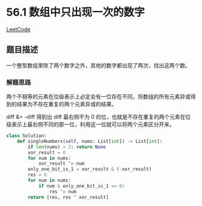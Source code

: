 # 56.1 数组中只出现一次的数字

[LeetCode](https://leetcode-cn.com/problems/shu-zu-zhong-shu-zi-chu-xian-de-ci-shu-lcof/)

## 题目描述

一个整型数组里除了两个数字之外，其他的数字都出现了两次，找出这两个数。

### 解题思路

两个不相等的元素在位级表示上必定会有一位存在不同，将数组的所有元素异或得到的结果为不存在重复的两个元素异或的结果。

diff &= -diff 得到出 diff 最右侧不为 0 的位，也就是不存在重复的两个元素在位级表示上最右侧不同的那一位，利用这一位就可以将两个元素区分开来。

```python
class Solution:
    def singleNumbers(self, nums: List[int]) -> List[int]:
        if len(nums) < 2: return None
        xor_result = 0
        for num in nums:
            xor_result ^= num
        only_one_bit_is_1 = xor_result & (-xor_result)
        res = 0
        for num in nums:
            if num & only_one_bit_is_1 == 0:
                res ^= num
        return [res, res ^ xor_result]
```
